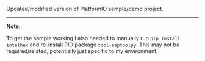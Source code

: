 Updated/modified version of PlatformIO sample/demo project.

---

**Note**:

To get the sample working I also needed to manually run `pip install intelhex` and re-install PIO package `tool-esptoolpy`.
This may not be required/related, potentially just specific to my environment.
